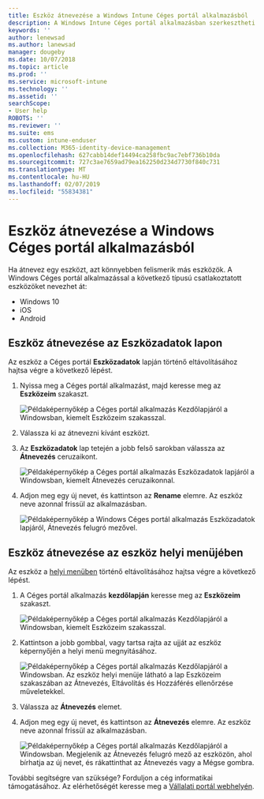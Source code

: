 ```yaml
---
title: Eszköz átnevezése a Windows Intune Céges portál alkalmazásból
description: A Windows Intune Céges portál alkalmazásban szerkesztheti és átnevezheti Windows 10-, Android-, iOS- és Microsoft HoloLens-eszközeit
keywords: ''
author: lenewsad
ms.author: lanewsad
manager: dougeby
ms.date: 10/07/2018
ms.topic: article
ms.prod: ''
ms.service: microsoft-intune
ms.technology: ''
ms.assetid: ''
searchScope:
- User help
ROBOTS: ''
ms.reviewer: ''
ms.suite: ems
ms.custom: intune-enduser
ms.collection: M365-identity-device-management
ms.openlocfilehash: 627cabb14def14494ca258fbc9ac7ebf736b10da
ms.sourcegitcommit: 727c3ae7659ad79ea162250d234d7730f840c731
ms.translationtype: MT
ms.contentlocale: hu-HU
ms.lasthandoff: 02/07/2019
ms.locfileid: "55834381"
---
```

# <a name="rename-device-from-the-company-portal-app-for-windows"></a>Eszköz átnevezése a Windows Céges portál alkalmazásból
Ha átnevez egy eszközt, azt könnyebben felismerik más eszközök. A Windows Céges portál alkalmazással a következő típusú csatlakoztatott eszközöket nevezhet át:  
* Windows 10
* iOS
* Android  

## <a name="rename-device-from-device-details-page"></a>Eszköz átnevezése az **Eszközadatok** lapon  
Az eszköz a Céges portál **Eszközadatok** lapján történő eltávolításához hajtsa végre a következő lépést. 

1. Nyissa meg a Céges portál alkalmazást, majd keresse meg az **Eszközeim** szakaszt.  

    ![Példaképernyőkép a Céges portál alkalmazás Kezdőlapjáról a Windowsban, kiemelt Eszközeim szakasszal.](./media/1809_CheckAccess_Context_Select_Device.png)  
2. Válassza ki az átnevezni kívánt eszközt.
3. Az **Eszközadatok** lap tetején a jobb felső sarokban válassza az **Átnevezés** ceruzaikont.  

     ![Példaképernyőkép a Céges portál alkalmazás Eszközadatok lapjáról a Windowsban, kiemelt Átnevezés ceruzaikonnal.](./media/1809_Rename_CPapp_Windows_icon.png) 
4. Adjon meg egy új nevet, és kattintson az **Rename** elemre. Az eszköz neve azonnal frissül az alkalmazásban.  

     ![Példaképernyőkép a Windows Céges portál alkalmazás Eszközadatok lapjáról, Átnevezés felugró mezővel.](./media/1808_RenameApp_Popup.png)  

## <a name="rename-device-from-device-context-menu"></a>Eszköz átnevezése az eszköz helyi menüjében  
Az eszköz a [helyi menüben](https://docs.microsoft.com//windows/uwp/design/controls-and-patterns/menus) történő eltávolításához hajtsa végre a következő lépést.  

1. A Céges portál alkalmazás **kezdőlapján** keresse meg az **Eszközeim** szakaszt.

    ![Példaképernyőkép a Céges portál alkalmazás Kezdőlapjáról a Windowsban, kiemelt Eszközeim szakasszal.](./media/1809_CheckAccess_Context_Select_Device.png)  
2. Kattintson a jobb gombbal, vagy tartsa rajta az ujját az eszköz képernyőjén a helyi menü megnyitásához.  

    ![Példaképernyőkép a Céges portál alkalmazás Kezdőlapjáról a Windowsban. Az eszköz helyi menüje látható a lap **Eszközeim** szakaszában az Átnevezés, Eltávolítás és Hozzáférés ellenőrzése műveletekkel.](./media/1809_DeviceContextMenu_Windows_CP.png)    
3. Válassza az **Átnevezés** elemet.  
4. Adjon meg egy új nevet, és kattintson az **Átnevezés** elemre. Az eszköz neve azonnal frissül az alkalmazásban.  

     ![Példaképernyőkép a Céges portál alkalmazás Kezdőlapjáról a Windowsban. Megjelenik az Átnevezés felugró mező az eszközön, ahol bírhatja az új nevet, és rákattinthat az Átnevezés vagy a Mégse gombra.](./media/1808_RenameApp_Popup.png)  

További segítségre van szüksége? Forduljon a cég informatikai támogatásához. Az elérhetőségét keresse meg a [Vállalati portál webhelyén](https://go.microsoft.com/fwlink/?linkid=2010980).

